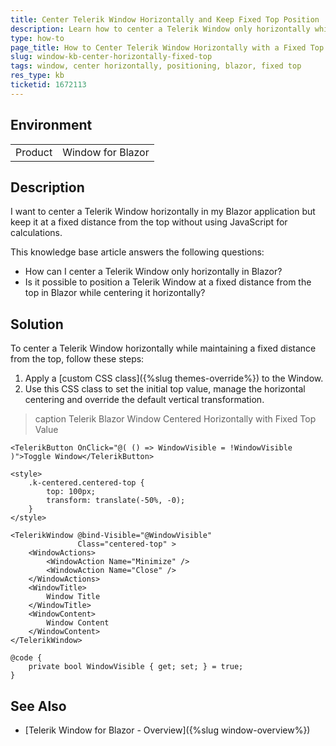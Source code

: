 ```yaml
---
title: Center Telerik Window Horizontally and Keep Fixed Top Position
description: Learn how to center a Telerik Window only horizontally while keeping it at a fixed distance from the top in Blazor applications.
type: how-to
page_title: How to Center Telerik Window Horizontally with a Fixed Top Position in Blazor
slug: window-kb-center-horizontally-fixed-top
tags: window, center horizontally, positioning, blazor, fixed top
res_type: kb
ticketid: 1672113
---
```


## Environment
<table>
	<tbody>
		<tr>
			<td>Product</td>
			<td>Window for Blazor</td>
		</tr>
	</tbody>
</table>

## Description

I want to center a Telerik Window horizontally in my Blazor application but keep it at a fixed distance from the top without using JavaScript for calculations.

This knowledge base article answers the following questions:
- How can I center a Telerik Window only horizontally in Blazor?
- Is it possible to position a Telerik Window at a fixed distance from the top in Blazor while centering it horizontally?

## Solution

To center a Telerik Window horizontally while maintaining a fixed distance from the top, follow these steps:
1. Apply a [custom CSS class]({%slug themes-override%}) to the Window. 
1. Use this CSS class to set the initial top value, manage the horizontal centering and override the default vertical transformation. 

>caption Telerik Blazor Window Centered Horizontally with Fixed Top Value

````RAZOR
<TelerikButton OnClick="@( () => WindowVisible = !WindowVisible )">Toggle Window</TelerikButton>

<style>
    .k-centered.centered-top {
        top: 100px;
        transform: translate(-50%, -0);
    }
</style>

<TelerikWindow @bind-Visible="@WindowVisible"
               Class="centered-top" >
    <WindowActions>
        <WindowAction Name="Minimize" />
        <WindowAction Name="Close" />
    </WindowActions>
    <WindowTitle>
        Window Title
    </WindowTitle>
    <WindowContent>
        Window Content
    </WindowContent>
</TelerikWindow>

@code {
    private bool WindowVisible { get; set; } = true;
}
````

## See Also
- [Telerik Window for Blazor - Overview]({%slug window-overview%})
